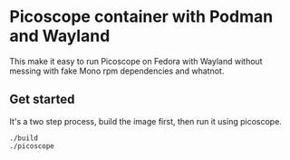 Picoscope container with Podman and Wayland
===========================================

This make it easy to run Picoscope on Fedora with Wayland without messing with
fake Mono rpm dependencies and whatnot.


Get started
-----------
It's a two step process, build the image first, then run it using picoscope.
```
./build
./picoscope
```
